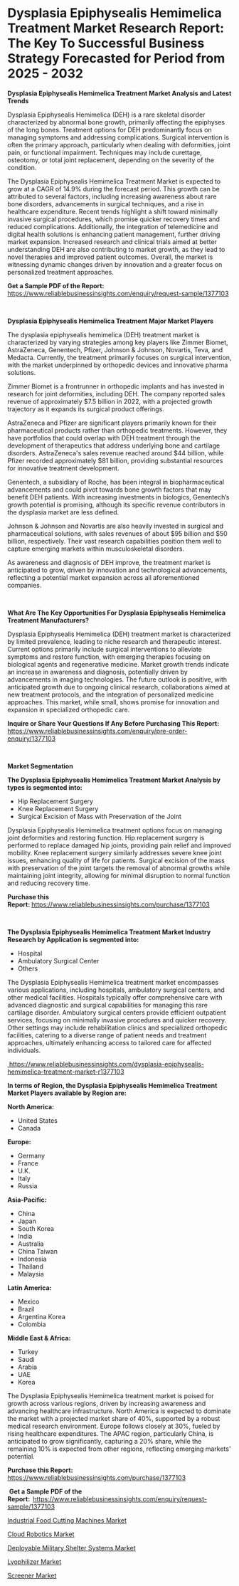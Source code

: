 <p><h1>Dysplasia Epiphysealis Hemimelica Treatment Market Research Report: The Key To Successful Business Strategy Forecasted for Period from 2025 - 2032</h1></p><p><strong>Dysplasia Epiphysealis Hemimelica Treatment Market Analysis and Latest Trends</strong></p>
<p><p>Dysplasia Epiphysealis Hemimelica (DEH) is a rare skeletal disorder characterized by abnormal bone growth, primarily affecting the epiphyses of the long bones. Treatment options for DEH predominantly focus on managing symptoms and addressing complications. Surgical intervention is often the primary approach, particularly when dealing with deformities, joint pain, or functional impairment. Techniques may include curettage, osteotomy, or total joint replacement, depending on the severity of the condition.</p><p>The Dysplasia Epiphysealis Hemimelica Treatment Market is expected to grow at a CAGR of 14.9% during the forecast period. This growth can be attributed to several factors, including increasing awareness about rare bone disorders, advancements in surgical techniques, and a rise in healthcare expenditure. Recent trends highlight a shift toward minimally invasive surgical procedures, which promise quicker recovery times and reduced complications. Additionally, the integration of telemedicine and digital health solutions is enhancing patient management, further driving market expansion. Increased research and clinical trials aimed at better understanding DEH are also contributing to market growth, as they lead to novel therapies and improved patient outcomes. Overall, the market is witnessing dynamic changes driven by innovation and a greater focus on personalized treatment approaches.</p></p>
<p><strong>Get a Sample PDF of the Report:&nbsp;</strong> <a href="https://www.reliablebusinessinsights.com/enquiry/request-sample/1377103?utm_campaign=3116&utm_medium=2&utm_source=Github&utm_content=ia&utm_term=28032025&utm_id=dysplasia-epiphysealis-hemimelica-treatment">https://www.reliablebusinessinsights.com/enquiry/request-sample/1377103</a></p>
<p>&nbsp;</p>
<p><strong>Dysplasia Epiphysealis Hemimelica Treatment Major Market Players</strong></p>
<p><p>The dysplasia epiphysealis hemimelica (DEH) treatment market is characterized by varying strategies among key players like Zimmer Biomet, AstraZeneca, Genentech, Pfizer, Johnson & Johnson, Novartis, Teva, and Medacta. Currently, the treatment primarily focuses on surgical intervention, with the market underpinned by orthopedic devices and innovative pharma solutions.</p><p>Zimmer Biomet is a frontrunner in orthopedic implants and has invested in research for joint deformities, including DEH. The company reported sales revenue of approximately $7.5 billion in 2022, with a projected growth trajectory as it expands its surgical product offerings.</p><p>AstraZeneca and Pfizer are significant players primarily known for their pharmaceutical products rather than orthopedic treatments. However, they have portfolios that could overlap with DEH treatment through the development of therapeutics that address underlying bone and cartilage disorders. AstraZeneca's sales revenue reached around $44 billion, while Pfizer recorded approximately $81 billion, providing substantial resources for innovative treatment development.</p><p>Genentech, a subsidiary of Roche, has been integral in biopharmaceutical advancements and could pivot towards bone growth factors that may benefit DEH patients. With increasing investments in biologics, Genentech’s growth potential is promising, although its specific revenue contributors in the dysplasia market are less defined.</p><p>Johnson & Johnson and Novartis are also heavily invested in surgical and pharmaceutical solutions, with sales revenues of about $95 billion and $50 billion, respectively. Their vast research capabilities position them well to capture emerging markets within musculoskeletal disorders. </p><p>As awareness and diagnosis of DEH improve, the treatment market is anticipated to grow, driven by innovation and technological advancements, reflecting a potential market expansion across all aforementioned companies.</p></p>
<p>&nbsp;</p>
<p><strong>What Are The Key Opportunities For Dysplasia Epiphysealis Hemimelica Treatment Manufacturers?</strong></p>
<p><p>Dysplasia Epiphysealis Hemimelica (DEH) treatment market is characterized by limited prevalence, leading to niche research and therapeutic interest. Current options primarily include surgical interventions to alleviate symptoms and restore function, with emerging therapies focusing on biological agents and regenerative medicine. Market growth trends indicate an increase in awareness and diagnosis, potentially driven by advancements in imaging technologies. The future outlook is positive, with anticipated growth due to ongoing clinical research, collaborations aimed at new treatment protocols, and the integration of personalized medicine approaches. This market, while small, shows promise for innovation and expansion in specialized orthopedic care.</p></p>
<p><strong>Inquire or Share Your Questions If Any Before Purchasing This Report:</strong> <a href="https://www.reliablebusinessinsights.com/enquiry/pre-order-enquiry/1377103?utm_campaign=3116&utm_medium=2&utm_source=Github&utm_content=ia&utm_term=28032025&utm_id=dysplasia-epiphysealis-hemimelica-treatment">https://www.reliablebusinessinsights.com/enquiry/pre-order-enquiry/1377103</a></p>
<p>&nbsp;</p>
<p><strong>Market Segmentation</strong></p>
<p><strong>The Dysplasia Epiphysealis Hemimelica Treatment Market Analysis by types is segmented into:</strong></p>
<p><ul><li>Hip Replacement Surgery</li><li>Knee Replacement Surgery</li><li>Surgical Excision of Mass with Preservation of the Joint</li></ul></p>
<p><p>Dysplasia Epiphysealis Hemimelica treatment options focus on managing joint deformities and restoring function. Hip replacement surgery is performed to replace damaged hip joints, providing pain relief and improved mobility. Knee replacement surgery similarly addresses severe knee joint issues, enhancing quality of life for patients. Surgical excision of the mass with preservation of the joint targets the removal of abnormal growths while maintaining joint integrity, allowing for minimal disruption to normal function and reducing recovery time.</p></p>
<p><strong>Purchase this Report:&nbsp;</strong><a href="https://www.reliablebusinessinsights.com/purchase/1377103?utm_campaign=3116&utm_medium=2&utm_source=Github&utm_content=ia&utm_term=28032025&utm_id=dysplasia-epiphysealis-hemimelica-treatment">https://www.reliablebusinessinsights.com/purchase/1377103</a></p>
<p>&nbsp;</p>
<p><strong>The Dysplasia Epiphysealis Hemimelica Treatment Market Industry Research by Application is segmented into:</strong></p>
<p><ul><li>Hospital</li><li>Ambulatory Surgical Center</li><li>Others</li></ul></p>
<p><p>The Dysplasia Epiphysealis Hemimelica treatment market encompasses various applications, including hospitals, ambulatory surgical centers, and other medical facilities. Hospitals typically offer comprehensive care with advanced diagnostic and surgical capabilities for managing this rare cartilage disorder. Ambulatory surgical centers provide efficient outpatient services, focusing on minimally invasive procedures and quicker recovery. Other settings may include rehabilitation clinics and specialized orthopedic facilities, catering to a diverse range of patient needs and treatment approaches, ultimately enhancing access to tailored care for affected individuals.</p></p>
<p><a href="https://www.reliablebusinessinsights.com/dysplasia-epiphysealis-hemimelica-treatment-market-r1377103?utm_campaign=3116&utm_medium=2&utm_source=Github&utm_content=ia&utm_term=28032025&utm_id=dysplasia-epiphysealis-hemimelica-treatment">&nbsp;https://www.reliablebusinessinsights.com/dysplasia-epiphysealis-hemimelica-treatment-market-r1377103</a></p>
<p><strong>In terms of Region, the Dysplasia Epiphysealis Hemimelica Treatment Market Players available by Region are:</strong></p>
<p>
    <p> <strong> North America: </strong>
        <ul>
            <li>United States</li>
            <li>Canada</li>
        </ul>
        </p> 
    <p> <strong> Europe: </strong>
        <ul>
            <li>Germany</li>
            <li>France</li>
            <li>U.K.</li>
            <li>Italy</li>
            <li>Russia</li>
        </ul>
        </p> 
    <p> <strong> Asia-Pacific: </strong>
        <ul>
            <li>China</li>
            <li>Japan</li>
            <li>South Korea</li>
            <li>India</li>
            <li>Australia</li>
            <li>China Taiwan</li>
            <li>Indonesia</li>
            <li>Thailand</li>
            <li>Malaysia</li>
        </ul>
        </p> 
    <p> <strong> Latin America: </strong>
        <ul>
            <li>Mexico</li>
            <li>Brazil</li>
            <li>Argentina Korea</li>
            <li>Colombia</li>
        </ul>
        </p> 
    <p> <strong> Middle East & Africa: </strong>
        <ul>
            <li>Turkey</li>
            <li>Saudi</li>
            <li>Arabia</li>
            <li>UAE</li>
            <li>Korea</li>
        </ul>
    </p>
    </p>
<p><p>The Dysplasia Epiphysealis Hemimelica treatment market is poised for growth across various regions, driven by increasing awareness and advancing healthcare infrastructure. North America is expected to dominate the market with a projected market share of 40%, supported by a robust medical research environment. Europe follows closely at 30%, fueled by rising healthcare expenditures. The APAC region, particularly China, is anticipated to grow significantly, capturing a 20% share, while the remaining 10% is expected from other regions, reflecting emerging markets' potential.</p></p>
<p><strong>Purchase this Report: </strong><a href="https://www.reliablebusinessinsights.com/purchase/1377103?utm_campaign=3116&utm_medium=2&utm_source=Github&utm_content=ia&utm_term=28032025&utm_id=dysplasia-epiphysealis-hemimelica-treatment">https://www.reliablebusinessinsights.com/purchase/1377103</a></p>
<p>&nbsp;<strong>Get a Sample PDF of the Report:&nbsp;&nbsp;</strong><a href="https://www.reliablebusinessinsights.com/enquiry/request-sample/1377103?utm_campaign=3116&utm_medium=2&utm_source=Github&utm_content=ia&utm_term=28032025&utm_id=dysplasia-epiphysealis-hemimelica-treatment">https://www.reliablebusinessinsights.com/enquiry/request-sample/1377103</a></p>
<p><strong></strong></p>
<p><p><a href="https://www.linkedin.com/pulse/industrial-food-cutting-machines-market-size-growth-analysis-itmtf?utm_campaign=3116&utm_medium=2&utm_source=Github&utm_content=ia&utm_term=28032025&utm_id=dysplasia-epiphysealis-hemimelica-treatment">Industrial Food Cutting Machines Market</a></p><p><a href="https://www.linkedin.com/pulse/pulse-cloud-robotics-rhythms-change-market-resonance-2025-2032-ulzff?utm_campaign=3116&utm_medium=2&utm_source=Github&utm_content=ia&utm_term=28032025&utm_id=dysplasia-epiphysealis-hemimelica-treatment">Cloud Robotics Market</a></p><p><a href="https://www.linkedin.com/pulse/according-latest-trend-analysis-deployable-military-shelter-nb91f?utm_campaign=3116&utm_medium=2&utm_source=Github&utm_content=ia&utm_term=28032025&utm_id=dysplasia-epiphysealis-hemimelica-treatment">Deployable Military Shelter Systems Market</a></p><p><a href="https://www.linkedin.com/pulse/challenges-opportunities-lyophilizer-market-sales-volume-lfz3f?utm_campaign=3116&utm_medium=2&utm_source=Github&utm_content=ia&utm_term=28032025&utm_id=dysplasia-epiphysealis-hemimelica-treatment">Lyophilizer Market</a></p><p><a href="https://www.linkedin.com/pulse/screener-market-forecast-2025-2032-components-applications-9s0pf?utm_campaign=3116&utm_medium=2&utm_source=Github&utm_content=ia&utm_term=28032025&utm_id=dysplasia-epiphysealis-hemimelica-treatment">Screener Market</a></p></p>